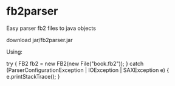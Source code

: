 # fb2parser
Easy parser fb2 files to java objects

download jar/fb2parser.jar

Using:

try {
    FB2 fb2 = new FB2(new File("book.fb2"));
} catch (ParserConfigurationException | IOException | SAXException e) {
    e.printStackTrace();
}
